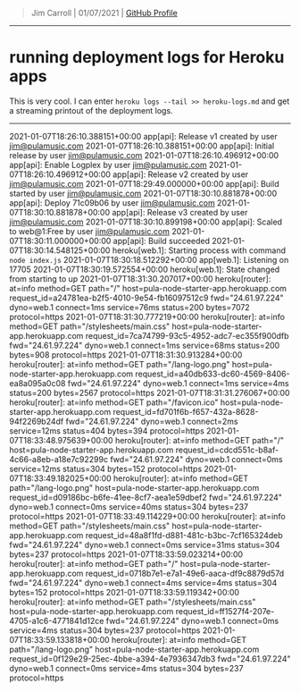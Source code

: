 > Jim Carroll |
> 01/07/2021 |
> [GitHub Profile](https://github.com/pulamusic)

---

# running deployment logs for Heroku apps

This is very cool. I can enter `heroku logs --tail >> heroku-logs.md` and get a streaming printout of the deployment logs.

---

2021-01-07T18:26:10.388151+00:00 app[api]: Release v1 created by user jim@pulamusic.com
2021-01-07T18:26:10.388151+00:00 app[api]: Initial release by user jim@pulamusic.com
2021-01-07T18:26:10.496912+00:00 app[api]: Enable Logplex by user jim@pulamusic.com
2021-01-07T18:26:10.496912+00:00 app[api]: Release v2 created by user jim@pulamusic.com
2021-01-07T18:29:49.000000+00:00 app[api]: Build started by user jim@pulamusic.com
2021-01-07T18:30:10.881878+00:00 app[api]: Deploy 71c09b06 by user jim@pulamusic.com
2021-01-07T18:30:10.881878+00:00 app[api]: Release v3 created by user jim@pulamusic.com
2021-01-07T18:30:10.899198+00:00 app[api]: Scaled to web@1:Free by user jim@pulamusic.com
2021-01-07T18:30:11.000000+00:00 app[api]: Build succeeded
2021-01-07T18:30:14.548125+00:00 heroku[web.1]: Starting process with command `node index.js`
2021-01-07T18:30:18.512292+00:00 app[web.1]: Listening on 17705
2021-01-07T18:30:19.572554+00:00 heroku[web.1]: State changed from starting to up
2021-01-07T18:31:30.207017+00:00 heroku[router]: at=info method=GET path="/" host=pula-node-starter-app.herokuapp.com request_id=a24781ea-b2f5-4010-9e54-fb16097512c9 fwd="24.61.97.224" dyno=web.1 connect=1ms service=76ms status=200 bytes=7072 protocol=https
2021-01-07T18:31:30.777219+00:00 heroku[router]: at=info method=GET path="/stylesheets/main.css" host=pula-node-starter-app.herokuapp.com request_id=7ca74799-93c5-4952-adc7-ec355f900dfb fwd="24.61.97.224" dyno=web.1 connect=1ms service=68ms status=200 bytes=908 protocol=https
2021-01-07T18:31:30.913284+00:00 heroku[router]: at=info method=GET path="/lang-logo.png" host=pula-node-starter-app.herokuapp.com request_id=a40db633-dc60-4569-8406-ea8a095a0c08 fwd="24.61.97.224" dyno=web.1 connect=1ms service=4ms status=200 bytes=2567 protocol=https
2021-01-07T18:31:31.276067+00:00 heroku[router]: at=info method=GET path="/favicon.ico" host=pula-node-starter-app.herokuapp.com request_id=fd701f6b-f657-432a-8628-94f2269b24df fwd="24.61.97.224" dyno=web.1 connect=2ms service=12ms status=404 bytes=394 protocol=https
2021-01-07T18:33:48.975639+00:00 heroku[router]: at=info method=GET path="/" host=pula-node-starter-app.herokuapp.com request_id=cdcd551c-b8af-4c66-a8eb-a18e7c92299c fwd="24.61.97.224" dyno=web.1 connect=0ms service=12ms status=304 bytes=152 protocol=https
2021-01-07T18:33:49.182025+00:00 heroku[router]: at=info method=GET path="/lang-logo.png" host=pula-node-starter-app.herokuapp.com request_id=d09186bc-b6fe-41ee-8cf7-aea1e59dbef2 fwd="24.61.97.224" dyno=web.1 connect=0ms service=40ms status=304 bytes=237 protocol=https
2021-01-07T18:33:49.114229+00:00 heroku[router]: at=info method=GET path="/stylesheets/main.css" host=pula-node-starter-app.herokuapp.com request_id=48a8f1fd-d881-481c-b3bc-7cf165324deb fwd="24.61.97.224" dyno=web.1 connect=0ms service=31ms status=304 bytes=237 protocol=https
2021-01-07T18:33:59.023214+00:00 heroku[router]: at=info method=GET path="/" host=pula-node-starter-app.herokuapp.com request_id=0718b7e1-e7a1-49e6-aaca-df9c8879d57d fwd="24.61.97.224" dyno=web.1 connect=4ms service=4ms status=304 bytes=152 protocol=https
2021-01-07T18:33:59.119342+00:00 heroku[router]: at=info method=GET path="/stylesheets/main.css" host=pula-node-starter-app.herokuapp.com request_id=ff1527f4-207e-4705-a1c6-4771841d12ce fwd="24.61.97.224" dyno=web.1 connect=0ms service=4ms status=304 bytes=237 protocol=https
2021-01-07T18:33:59.133818+00:00 heroku[router]: at=info method=GET path="/lang-logo.png" host=pula-node-starter-app.herokuapp.com request_id=0f129e29-25ec-4bbe-a394-4e7936347db3 fwd="24.61.97.224" dyno=web.1 connect=0ms service=4ms status=304 bytes=237 protocol=https
